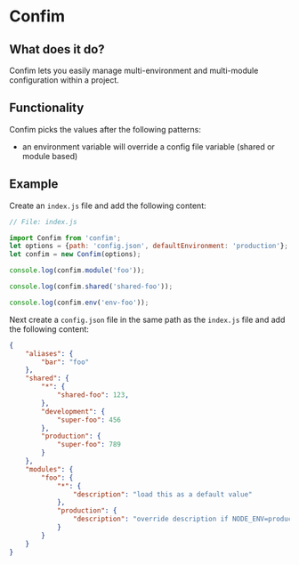 # Confim

## What does it do?
Confim lets you easily manage multi-environment and multi-module configuration within a project.

## Functionality

Confim picks the values after the following patterns:
- an environment variable will override a config file variable (shared or module based)

## Example
Create an ```index.js``` file and add the following content:
```javascript
// File: index.js

import Confim from 'confim';
let options = {path: 'config.json', defaultEnvironment: 'production'}; // options can also be a string of the config file path; defaultEnvironemnt is 'development' by default and thus optional.
let confim = new Confim(options);

console.log(confim.module('foo'));

console.log(confim.shared('shared-foo'));

console.log(confim.env('env-foo'));

```

Next create a ```config.json``` file in the same path as the ```index.js``` file and add the following content:
```json
{
    "aliases": {
        "bar": "foo"
    },
    "shared": {
        "*": {
            "shared-foo": 123,
        },
        "development": {
            "super-foo": 456
        },
        "production": {
            "super-foo": 789
        }
    },
    "modules": {
        "foo": {
            "*": {
                "description": "load this as a default value"
            },
            "production": {
                "description": "override description if NODE_ENV=production"
            }
        }
    }
}

```
